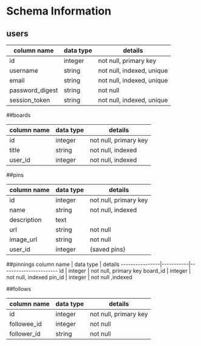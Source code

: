 # Schema Information

## users
column name     | data type | details
----------------|-----------|-----------------------
id              | integer   | not null, primary key
username        | string    | not null, indexed, unique
email           | string    | not null, indexed, unique
password_digest | string    | not null
session_token   | string    | not null, indexed, unique

##boards

column name     | data type | details
----------------|-----------|-----------------------
id              | integer   | not null, primary key
title           | string    | not null, indexed
user_id         | integer   | not null, indexed

##pins

column name     | data type | details
----------------|-----------|-----------------------
id              | integer   | not null, primary key
name            | string    | not null, indexed
description     | text      |
url             | string    | not null
image_url       | string    | not null
user_id         | integer   | (saved pins)

##pinnings
column name     | data type | details
----------------|-----------|-----------------------
id              | integer   | not null, primary key
board_id        | integer   | not null, indexed
pin_id          | integer   | not null ,indexed


##follows

column name     | data type | details
----------------|-----------|-----------------------
id              | integer   | not null, primary key
followee_id     | integer   | not null
follower_id     | string    | not null
